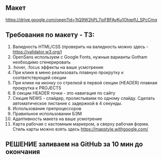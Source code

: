 ## Макет
https://drive.google.com/open?id=1tQ9W2hPL7ioFBFAvKu1OtqpfU_SPcCmq

## Требования по макету - ТЗ:
1. Валидность HTML/CSS (проверить на валидность можно здесь - https://validator.w3.org/)
2. OpenSans используем с Google Fonts, нужные варианты Gotham необходимо сгенерировать
3. :hover, :focus эффекты на ваше усмотрение
4. При клике в меню реализовать плавную прокрутку к соответствующей секции
5. При клике на иконку со стрелкой в первой секции (HEADER) плавная прокрутка к PROJECTS
6. В секции HEADER точки - это навигация по сайту
7. Секция NEWS - слайдер, пролистываем по одному слайду. Сделать автоматическое листание с задержкой в 4 секунды.
8. Использование препроцессоров
9. Правильное использовании БЭМ
10. Адаптивность макета на ваше усмотрение
11. Карта рабочая с кастомным маркером, а сверху рабочая форма. Стиль карты можно взять здесь https://mapstyle.withgoogle.com/ 

## РЕШЕНИЕ заливаем на GitHub за 10 мин до окончания 
